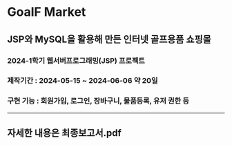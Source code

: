 # GoalF Market

## JSP와 MySQL을 활용해 만든 인터넷 골프용품 쇼핑몰
### 2024-1학기 웹서버프로그래밍(JSP) 프로젝트
### 제작기간 : 2024-05-15 ~ 2024-06-06 약 20일
### 구현 기능 : 회원가입, 로그인, 장바구니, 물품등록, 유저 권한 등


------------------------------------------------------------------------
## 자세한 내용은 최종보고서.pdf
